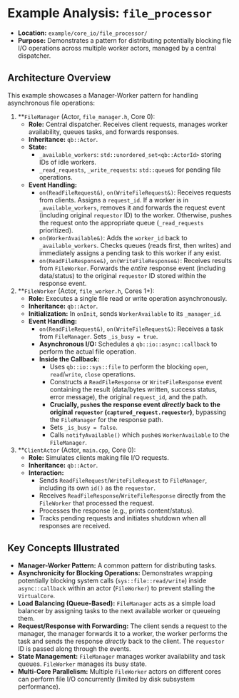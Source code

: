 # Example Analysis: `file_processor`

*   **Location:** `example/core_io/file_processor/`
*   **Purpose:** Demonstrates a pattern for distributing potentially blocking file I/O operations across multiple worker actors, managed by a central dispatcher.

## Architecture Overview

This example showcases a Manager-Worker pattern for handling asynchronous file operations:

1.  **`FileManager` (Actor, `file_manager.h`, Core 0):
    *   **Role:** Central dispatcher. Receives client requests, manages worker availability, queues tasks, and forwards responses.
    *   **Inheritance:** `qb::Actor`.
    *   **State:**
        *   `_available_workers`: `std::unordered_set<qb::ActorId>` storing IDs of idle workers.
        *   `_read_requests`, `_write_requests`: `std::queue`s for pending file operations.
    *   **Event Handling:**
        *   `on(ReadFileRequest&)`, `on(WriteFileRequest&)`: Receives requests from clients. Assigns a `request_id`. If a worker is in `_available_workers`, removes it and forwards the request event (including original `requestor` ID) to the worker. Otherwise, pushes the request onto the appropriate queue (`_read_requests` prioritized).
        *   `on(WorkerAvailable&)`: Adds the `worker_id` back to `_available_workers`. Checks queues (reads first, then writes) and immediately assigns a pending task to this worker if any exist.
        *   `on(ReadFileResponse&)`, `on(WriteFileResponse&)`: Receives results from `FileWorker`. Forwards the *entire* response event (including data/status) to the original `requestor` ID stored within the response event.
2.  **`FileWorker` (Actor, `file_worker.h`, Cores 1+):
    *   **Role:** Executes a single file read or write operation asynchronously.
    *   **Inheritance:** `qb::Actor`.
    *   **Initialization:** In `onInit`, sends `WorkerAvailable` to its `_manager_id`.
    *   **Event Handling:**
        *   `on(ReadFileRequest&)`, `on(WriteFileRequest&)`: Receives a task from `FileManager`. Sets `_is_busy = true`.
        *   **Asynchronous I/O:** Schedules a `qb::io::async::callback` to perform the actual file operation.
        *   **Inside the Callback:**
            *   Uses `qb::io::sys::file` to perform the blocking `open`, `read`/`write`, `close` operations.
            *   Constructs a `ReadFileResponse` or `WriteFileResponse` event containing the result (data/bytes written, success status, error message), the original `request_id`, and the path.
            *   **Crucially, `push`es the response event *directly* back to the original `requestor` (`captured_request.requestor`)**, bypassing the `FileManager` for the response path.
            *   Sets `_is_busy = false`.
            *   Calls `notifyAvailable()` which `push`es `WorkerAvailable` to the `FileManager`.
3.  **`ClientActor` (Actor, `main.cpp`, Core 0):
    *   **Role:** Simulates clients making file I/O requests.
    *   **Inheritance:** `qb::Actor`.
    *   **Interaction:**
        *   Sends `ReadFileRequest`/`WriteFileRequest` to `FileManager`, including its own `id()` as the `requestor`.
        *   Receives `ReadFileResponse`/`WriteFileResponse` directly from the `FileWorker` that processed the request.
        *   Processes the response (e.g., prints content/status).
        *   Tracks pending requests and initiates shutdown when all responses are received.

## Key Concepts Illustrated

*   **Manager-Worker Pattern:** A common pattern for distributing tasks.
*   **Asynchronicity for Blocking Operations:** Demonstrates wrapping potentially blocking system calls (`sys::file::read/write`) inside `async::callback` within an actor (`FileWorker`) to prevent stalling the `VirtualCore`.
*   **Load Balancing (Queue-Based):** `FileManager` acts as a simple load balancer by assigning tasks to the next available worker or queueing them.
*   **Request/Response with Forwarding:** The client sends a request to the manager, the manager forwards it to a worker, the worker performs the task and sends the response *directly* back to the client.
The `requestor` ID is passed along through the events.
*   **State Management:** `FileManager` manages worker availability and task queues. `FileWorker` manages its busy state.
*   **Multi-Core Parallelism:** Multiple `FileWorker` actors on different cores can perform file I/O concurrently (limited by disk subsystem performance). 